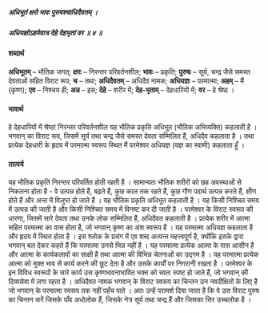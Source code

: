 ##### अधिभूतं क्षरो भावः पुरुषश्चाधिदैवतम् ।
##### अधियज्ञोऽहमेवात्र देहे देहभृतां वर ॥ ४ ॥

#### शब्दार्थ

**अधिभूतम्** – भौतिक जगत्; **क्षरः** – निरन्तर परिवर्तनशील; **भावः** – प्रकृति; **पुरुषः** – सूर्य, चन्द्र जैसे समस्त देवताओं सहित विराट रूप; **च** – तथा; **अधिदैवतम्** – अधिदैव नामक; **अधियज्ञः** – परमात्मा; **अहम्** – मैं (कृष्ण); **एव** – निश्चय ही; **अन्न** – इस; **देहे** – शरीर में; **देह-भृताम्** – देहधारियों में; **वर** – हे श्रेष्ठ ।

#### भावार्थ

हे देहधारियों में श्रेष्ठ! निरन्तर परिवर्तनशील यह भौतिक प्रकृति अधिभूत (भौतिक अभिव्यक्ति) कहलाती है । भगवान् का विराट रूप, जिसमें सूर्य तथा चन्द्र जैसे समस्त देवता सम्मिलित हैं, अधिदैव कहलाता है । तथा प्रत्येक देहधारी के हृदय में परमात्मा स्वरूप स्थित मैं परमेश्वर अधियज्ञ (यज्ञ का स्वामी) कहलाता हूँ ।

#### तात्पर्य

यह भौतिक प्रकृति निरन्तर परिवर्तित होती रहती है । सामान्यतः भौतिक शरीरों को छह अवस्थाओं से निकलना होता है - वे उत्पन्न होते हैं, बढ़ते हैं, कुछ काल तक रहते हैं, कुछ गौण पदार्थ उत्पन्न करते हैं, क्षीण होते हैं और अन्त में विलुप्त हो जाते हैं । यह भौतिक प्रकृति अधिभूत कहलाती है । यह किसी निश्चित समय में उत्पन्न की जाती है और किसी निश्चित समय में विनष्ट कर दी जाती है । परमेश्वर के विराट स्वरूप की धारणा, जिसमें सारे देवता तथा उनके लोक सम्मिलित हैं, अधिदैवत कहलाती है । प्रत्येक शरीर में आत्मा सहित परमात्मा का वास होता है, जो भगवान् कृष्ण का अंश स्वरूप है । यह परमात्मा अधियज्ञ कहलाता है और हृदय में स्थित होता है । इस श्लोक के प्रसंग में एव शब्द अत्यन्त महत्त्वपूर्ण है, क्योंकि इसके द्वारा भगवान् बल देकर कहते हैं कि परमात्मा उनसे भिन्न नहीं है । यह परमात्मा प्रत्येक आत्मा के पास आसीन है और आत्मा के कार्यकलापों का साक्षी है तथा आत्मा की विभिन्न चेतनाओं का उद्गम है । यह परमात्मा प्रत्येक आत्मा को मुक्त भाव से कार्य करने की छूट देता है और उसके कार्यों पर निगरानी रखता है । परमेश्वर के इन विविध स्वरूपों के सारे कार्य उस कृष्णभावनाभावित भक्त को स्वतः स्पष्ट हो जाते हैं, जो भगवान् की दिव्यसेवा में लगा रहता है । अधिदैवत नामक भगवान् के विराट स्वरूप का चिन्तन उन नवदीक्षितों के लिए है जो भगवान् के परमात्मा स्वरूप तक नहीं पहँच पाते । अतः उन्हें परामर्श दिया जाता है कि वे उस विराट पुरुष का चिन्तन करें जिसके पाँव अधोलोक हैं, जिसके नेत्र सूर्य तथा चन्द्र हैं और जिसका सिर उच्चलोक है ।